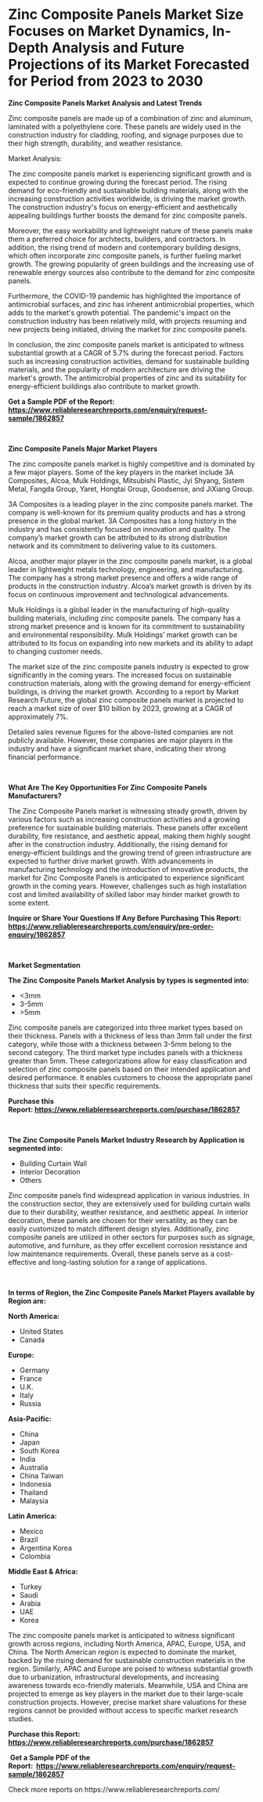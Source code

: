 <p><h1>Zinc Composite Panels Market Size Focuses on Market Dynamics, In-Depth Analysis and Future Projections of its Market Forecasted for Period from 2023 to 2030</h1></p><p><strong>Zinc Composite Panels Market Analysis and Latest Trends</strong></p>
<p><p>Zinc composite panels are made up of a combination of zinc and aluminum, laminated with a polyethylene core. These panels are widely used in the construction industry for cladding, roofing, and signage purposes due to their high strength, durability, and weather resistance.</p><p>Market Analysis:</p><p>The zinc composite panels market is experiencing significant growth and is expected to continue growing during the forecast period. The rising demand for eco-friendly and sustainable building materials, along with the increasing construction activities worldwide, is driving the market growth. The construction industry's focus on energy-efficient and aesthetically appealing buildings further boosts the demand for zinc composite panels.</p><p>Moreover, the easy workability and lightweight nature of these panels make them a preferred choice for architects, builders, and contractors. In addition, the rising trend of modern and contemporary building designs, which often incorporate zinc composite panels, is further fueling market growth. The growing popularity of green buildings and the increasing use of renewable energy sources also contribute to the demand for zinc composite panels.</p><p>Furthermore, the COVID-19 pandemic has highlighted the importance of antimicrobial surfaces, and zinc has inherent antimicrobial properties, which adds to the market's growth potential. The pandemic's impact on the construction industry has been relatively mild, with projects resuming and new projects being initiated, driving the market for zinc composite panels.</p><p>In conclusion, the zinc composite panels market is anticipated to witness substantial growth at a CAGR of 5.7% during the forecast period. Factors such as increasing construction activities, demand for sustainable building materials, and the popularity of modern architecture are driving the market's growth. The antimicrobial properties of zinc and its suitability for energy-efficient buildings also contribute to market growth.</p></p>
<p><strong>Get a Sample PDF of the Report:&nbsp; <a href="https://www.reliableresearchreports.com/enquiry/request-sample/1862857">https://www.reliableresearchreports.com/enquiry/request-sample/1862857</a></strong></p>
<p>&nbsp;</p>
<p><strong>Zinc Composite Panels Major Market Players</strong></p>
<p><p>The zinc composite panels market is highly competitive and is dominated by a few major players. Some of the key players in the market include 3A Composites, Alcoa, Mulk Holdings, Mitsubishi Plastic, Jyi Shyang, Sistem Metal, Fangda Group, Yaret, Hongtai Group, Goodsense, and JiXiang Group.</p><p>3A Composites is a leading player in the zinc composite panels market. The company is well-known for its premium quality products and has a strong presence in the global market. 3A Composites has a long history in the industry and has consistently focused on innovation and quality. The company’s market growth can be attributed to its strong distribution network and its commitment to delivering value to its customers.</p><p>Alcoa, another major player in the zinc composite panels market, is a global leader in lightweight metals technology, engineering, and manufacturing. The company has a strong market presence and offers a wide range of products in the construction industry. Alcoa’s market growth is driven by its focus on continuous improvement and technological advancements.</p><p>Mulk Holdings is a global leader in the manufacturing of high-quality building materials, including zinc composite panels. The company has a strong market presence and is known for its commitment to sustainability and environmental responsibility. Mulk Holdings’ market growth can be attributed to its focus on expanding into new markets and its ability to adapt to changing customer needs.</p><p>The market size of the zinc composite panels industry is expected to grow significantly in the coming years. The increased focus on sustainable construction materials, along with the growing demand for energy-efficient buildings, is driving the market growth. According to a report by Market Research Future, the global zinc composite panels market is projected to reach a market size of over $10 billion by 2023, growing at a CAGR of approximately 7%.</p><p>Detailed sales revenue figures for the above-listed companies are not publicly available. However, these companies are major players in the industry and have a significant market share, indicating their strong financial performance.</p></p>
<p>&nbsp;</p>
<p><strong>What Are The Key Opportunities For Zinc Composite Panels Manufacturers?</strong></p>
<p><p>The Zinc Composite Panels market is witnessing steady growth, driven by various factors such as increasing construction activities and a growing preference for sustainable building materials. These panels offer excellent durability, fire resistance, and aesthetic appeal, making them highly sought after in the construction industry. Additionally, the rising demand for energy-efficient buildings and the growing trend of green infrastructure are expected to further drive market growth. With advancements in manufacturing technology and the introduction of innovative products, the market for Zinc Composite Panels is anticipated to experience significant growth in the coming years. However, challenges such as high installation cost and limited availability of skilled labor may hinder market growth to some extent.</p></p>
<p><strong>Inquire or Share Your Questions If Any Before Purchasing This Report: <a href="https://www.reliableresearchreports.com/enquiry/pre-order-enquiry/1862857">https://www.reliableresearchreports.com/enquiry/pre-order-enquiry/1862857</a></strong></p>
<p>&nbsp;</p>
<p><strong>Market Segmentation</strong></p>
<p><strong>The Zinc Composite Panels Market Analysis by types is segmented into:</strong></p>
<p><ul><li><3mm</li><li>3-5mm</li><li>>5mm</li></ul></p>
<p><p>Zinc composite panels are categorized into three market types based on their thickness. Panels with a thickness of less than 3mm fall under the first category, while those with a thickness between 3-5mm belong to the second category. The third market type includes panels with a thickness greater than 5mm. These categorizations allow for easy classification and selection of zinc composite panels based on their intended application and desired performance. It enables customers to choose the appropriate panel thickness that suits their specific requirements.</p></p>
<p><strong>Purchase this Report:&nbsp;<a href="https://www.reliableresearchreports.com/purchase/1862857">https://www.reliableresearchreports.com/purchase/1862857</a></strong></p>
<p>&nbsp;</p>
<p><strong>The Zinc Composite Panels Market Industry Research by Application is segmented into:</strong></p>
<p><ul><li>Building Curtain Wall</li><li>Interior Decoration</li><li>Others</li></ul></p>
<p><p>Zinc composite panels find widespread application in various industries. In the construction sector, they are extensively used for building curtain walls due to their durability, weather resistance, and aesthetic appeal. In interior decoration, these panels are chosen for their versatility, as they can be easily customized to match different design styles. Additionally, zinc composite panels are utilized in other sectors for purposes such as signage, automotive, and furniture, as they offer excellent corrosion resistance and low maintenance requirements. Overall, these panels serve as a cost-effective and long-lasting solution for a range of applications.</p></p>
<p>&nbsp;</p>
<p><strong>In terms of Region, the Zinc Composite Panels Market Players available by Region are:</strong></p>
<p>
    <p> <strong> North America: </strong>
        <ul>
            <li>United States</li>
            <li>Canada</li>
        </ul>
        </p> 
    <p> <strong> Europe: </strong>
        <ul>
            <li>Germany</li>
            <li>France</li>
            <li>U.K.</li>
            <li>Italy</li>
            <li>Russia</li>
        </ul>
        </p> 
    <p> <strong> Asia-Pacific: </strong>
        <ul>
            <li>China</li>
            <li>Japan</li>
            <li>South Korea</li>
            <li>India</li>
            <li>Australia</li>
            <li>China Taiwan</li>
            <li>Indonesia</li>
            <li>Thailand</li>
            <li>Malaysia</li>
        </ul>
        </p> 
    <p> <strong> Latin America: </strong>
        <ul>
            <li>Mexico</li>
            <li>Brazil</li>
            <li>Argentina Korea</li>
            <li>Colombia</li>
        </ul>
        </p> 
    <p> <strong> Middle East & Africa: </strong>
        <ul>
            <li>Turkey</li>
            <li>Saudi</li>
            <li>Arabia</li>
            <li>UAE</li>
            <li>Korea</li>
        </ul>
    </p>
    </p>
<p><p>The zinc composite panels market is anticipated to witness significant growth across regions, including North America, APAC, Europe, USA, and China. The North American region is expected to dominate the market, backed by the rising demand for sustainable construction materials in the region. Similarly, APAC and Europe are poised to witness substantial growth due to urbanization, infrastructural developments, and increasing awareness towards eco-friendly materials. Meanwhile, USA and China are projected to emerge as key players in the market due to their large-scale construction projects. However, precise market share valuations for these regions cannot be provided without access to specific market research studies.</p></p>
<p><strong>Purchase this Report: <a href="https://www.reliableresearchreports.com/purchase/1862857">https://www.reliableresearchreports.com/purchase/1862857</a></strong></p>
<p>&nbsp;<strong>Get a Sample PDF of the Report:&nbsp;&nbsp;<a href="https://www.reliableresearchreports.com/enquiry/request-sample/1862857">https://www.reliableresearchreports.com/enquiry/request-sample/1862857</a></strong></p>
<p><strong></strong></p>
<p>Check more reports on https://www.reliableresearchreports.com/</p>
